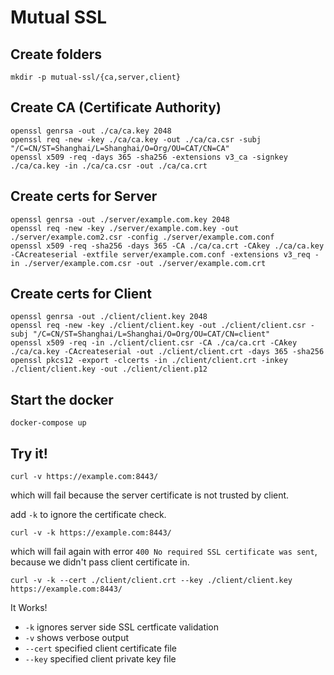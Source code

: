 # Mutual SSL

## Create folders

```
mkdir -p mutual-ssl/{ca,server,client}
```

## Create CA (Certificate Authority)

```
openssl genrsa -out ./ca/ca.key 2048
openssl req -new -key ./ca/ca.key -out ./ca/ca.csr -subj "/C=CN/ST=Shanghai/L=Shanghai/O=Org/OU=CAT/CN=CA"
openssl x509 -req -days 365 -sha256 -extensions v3_ca -signkey ./ca/ca.key -in ./ca/ca.csr -out ./ca/ca.crt
```

## Create certs for Server

```
openssl genrsa -out ./server/example.com.key 2048
openssl req -new -key ./server/example.com.key -out ./server/example.com2.csr -config ./server/example.com.conf
openssl x509 -req -sha256 -days 365 -CA ./ca/ca.crt -CAkey ./ca/ca.key -CAcreateserial -extfile server/example.com.conf -extensions v3_req -in ./server/example.com.csr -out ./server/example.com.crt
```

## Create certs for Client

```
openssl genrsa -out ./client/client.key 2048
openssl req -new -key ./client/client.key -out ./client/client.csr -subj "/C=CN/ST=Shanghai/L=Shanghai/O=Org/OU=CAT/CN=client"
openssl x509 -req -in ./client/client.csr -CA ./ca/ca.crt -CAkey ./ca/ca.key -CAcreateserial -out ./client/client.crt -days 365 -sha256
openssl pkcs12 -export -clcerts -in ./client/client.crt -inkey ./client/client.key -out ./client/client.p12
```

## Start the docker

```
docker-compose up
```

## Try it!

```
curl -v https://example.com:8443/
```

which will fail because the server certificate is not trusted by client.

add `-k` to ignore the certificate check.

```
curl -v -k https://example.com:8443/
```

which will fail again with error `400 No required SSL certificate was sent`, because we didn't pass client certificate in.

```
curl -v -k --cert ./client/client.crt --key ./client/client.key https://example.com:8443/
```

It Works!

- `-k` ignores server side SSL certficate validation
- `-v` shows verbose output
- `--cert` specified client certificate file
- `--key`  specified client private key file
